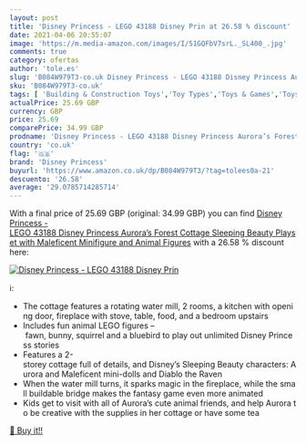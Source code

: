 ```yaml
---
layout: post
title: 'Disney Princess - LEGO 43188 Disney Prin at 26.58 % discount'
date: 2021-04-06 20:55:07
image: 'https://m.media-amazon.com/images/I/51GQFbV7srL._SL400_.jpg'
comments: true
category: ofertas
author: 'tole.es'
slug: 'B084W979T3-co.uk Disney Princess - LEGO 43188 Disney Princess Aurora’s...'
sku: 'B084W979T3-co.uk'
tags: [ 'Building & Construction Toys','Toy Types','Toys & Games','Toys Store','disney princess','lego', ]
actualPrice: 25.69 GBP
currency: GBP
price: 25.69
comparePrice: 34.99 GBP
prodname: 'Disney Princess - LEGO 43188 Disney Princess Aurora’s Forest Cottage Sleeping Beauty Playset with Maleficent Minifigure and Animal Figures'
country: 'co.uk'
flag: '🇬🇧'
brand: 'Disney Princess'
buyurl: 'https://www.amazon.co.uk/dp/B084W979T3/?tag=tolees0a-21'
descuento: '26.58'
average: '29.0785714285714'
---
```


With a final price of 25.69 GBP (original: 34.99 GBP) you can find [Disney Princess - LEGO 43188 Disney Princess Aurora’s Forest Cottage Sleeping Beauty Playset with Maleficent Minifigure and Animal Figures](https://www.amazon.co.uk/dp/B084W979T3/?tag=tolees0a-21) with a  26.58 % discount here:

[![Disney Princess - LEGO 43188 Disney Prin](https://m.media-amazon.com/images/I/51GQFbV7srL._SL400_.jpg)](https://www.amazon.co.uk/dp/B084W979T3/?tag=tolees0a-21)

ℹ️:

- The cottage features a rotating water mill, 2 rooms, a kitchen with opening door, fireplace with stove, table, food, and a bedroom upstairs
- Includes fun animal LEGO figures – fawn, bunny, squirrel and a bluebird to play out unlimited Disney Princess stories
- Features a 2-storey cottage full of details, and Disney’s Sleeping Beauty characters: Aurora and Maleficent mini-dolls and Diablo the Raven
- When the water mill turns, it sparks magic in the fireplace, while the small buildable bridge makes the fantasy game even more animated
- Kids get to visit with all of Aurora’s cute animal friends, and help Aurora to be creative with the supplies in her cottage or have some tea

[🛒 Buy it!!](https://www.amazon.co.uk/dp/B084W979T3/?tag=tolees0a-21)
